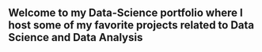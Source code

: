 ## Welcome to my Data-Science portfolio where I host some of my favorite projects related to Data Science and Data Analysis


